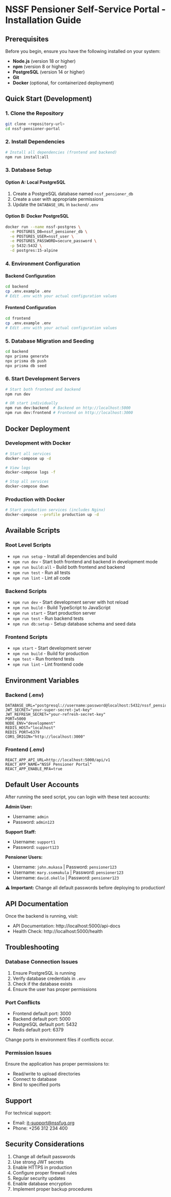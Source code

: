 # NSSF Pensioner Self-Service Portal - Installation Guide

## Prerequisites

Before you begin, ensure you have the following installed on your system:

- **Node.js** (version 18 or higher)
- **npm** (version 8 or higher)
- **PostgreSQL** (version 14 or higher)
- **Git**
- **Docker** (optional, for containerized deployment)

## Quick Start (Development)

### 1. Clone the Repository

```bash
git clone <repository-url>
cd nssf-pensioner-portal
```

### 2. Install Dependencies

```bash
# Install all dependencies (frontend and backend)
npm run install:all
```

### 3. Database Setup

#### Option A: Local PostgreSQL

1. Create a PostgreSQL database named `nssf_pensioner_db`
2. Create a user with appropriate permissions
3. Update the `DATABASE_URL` in `backend/.env`

#### Option B: Docker PostgreSQL

```bash
docker run --name nssf-postgres \
  -e POSTGRES_DB=nssf_pensioner_db \
  -e POSTGRES_USER=nssf_user \
  -e POSTGRES_PASSWORD=secure_password \
  -p 5432:5432 \
  -d postgres:15-alpine
```

### 4. Environment Configuration

#### Backend Configuration

```bash
cd backend
cp .env.example .env
# Edit .env with your actual configuration values
```

#### Frontend Configuration

```bash
cd frontend
cp .env.example .env
# Edit .env with your actual configuration values
```

### 5. Database Migration and Seeding

```bash
cd backend
npx prisma generate
npx prisma db push
npx prisma db seed
```

### 6. Start Development Servers

```bash
# Start both frontend and backend
npm run dev

# OR start individually
npm run dev:backend  # Backend on http://localhost:5000
npm run dev:frontend # Frontend on http://localhost:3000
```

## Docker Deployment

### Development with Docker

```bash
# Start all services
docker-compose up -d

# View logs
docker-compose logs -f

# Stop all services
docker-compose down
```

### Production with Docker

```bash
# Start production services (includes Nginx)
docker-compose --profile production up -d
```

## Available Scripts

### Root Level Scripts

- `npm run setup` - Install all dependencies and build
- `npm run dev` - Start both frontend and backend in development mode
- `npm run build:all` - Build both frontend and backend
- `npm run test` - Run all tests
- `npm run lint` - Lint all code

### Backend Scripts

- `npm run dev` - Start development server with hot reload
- `npm run build` - Build TypeScript to JavaScript
- `npm run start` - Start production server
- `npm run test` - Run backend tests
- `npm run db:setup` - Setup database schema and seed data

### Frontend Scripts

- `npm start` - Start development server
- `npm run build` - Build for production
- `npm test` - Run frontend tests
- `npm run lint` - Lint frontend code

## Environment Variables

### Backend (.env)

```env
DATABASE_URL="postgresql://username:password@localhost:5432/nssf_pensioner_db"
JWT_SECRET="your-super-secret-jwt-key"
JWT_REFRESH_SECRET="your-refresh-secret-key"
PORT=5000
NODE_ENV="development"
REDIS_HOST="localhost"
REDIS_PORT=6379
CORS_ORIGIN="http://localhost:3000"
```

### Frontend (.env)

```env
REACT_APP_API_URL=http://localhost:5000/api/v1
REACT_APP_NAME="NSSF Pensioner Portal"
REACT_APP_ENABLE_MFA=true
```

## Default User Accounts

After running the seed script, you can login with these test accounts:

**Admin User:**

- Username: `admin`
- Password: `admin123`

**Support Staff:**

- Username: `support1`
- Password: `support123`

**Pensioner Users:**

- Username: `john.mukasa` | Password: `pensioner123`
- Username: `mary.ssemakula` | Password: `pensioner123`
- Username: `david.okello` | Password: `pensioner123`

⚠️ **Important:** Change all default passwords before deploying to production!

## API Documentation

Once the backend is running, visit:

- API Documentation: http://localhost:5000/api-docs
- Health Check: http://localhost:5000/health

## Troubleshooting

### Database Connection Issues

1. Ensure PostgreSQL is running
2. Verify database credentials in `.env`
3. Check if the database exists
4. Ensure the user has proper permissions

### Port Conflicts

- Frontend default port: 3000
- Backend default port: 5000
- PostgreSQL default port: 5432
- Redis default port: 6379

Change ports in environment files if conflicts occur.

### Permission Issues

Ensure the application has proper permissions to:

- Read/write to upload directories
- Connect to database
- Bind to specified ports

## Support

For technical support:

- Email: it-support@nssfug.org
- Phone: +256 312 234 400

## Security Considerations

1. Change all default passwords
2. Use strong JWT secrets
3. Enable HTTPS in production
4. Configure proper firewall rules
5. Regular security updates
6. Enable database encryption
7. Implement proper backup procedures
